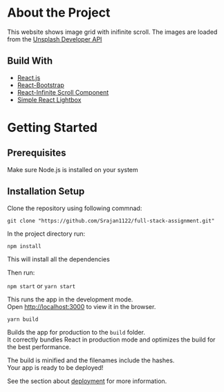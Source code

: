 # About the Project

This website shows image grid with inifinite scroll. The images are loaded from the [Unsplash Developer API](https://unsplash.com/developers)

## Build With
- [React.js](https://reactjs.org/)
- [React-Bootstrap](https://react-bootstrap.github.io/)
- [React-Infinite Scroll Component](https://www.npmjs.com/package/react-infinite-scroll-component)
- [Simple React Lightbox](https://www.npmjs.com/package/simple-react-lightbox)

# Getting Started

## Prerequisites

Make sure Node.js is installed on your system

## Installation Setup

Clone the repository using following commnad:

`git clone "https://github.com/Srajan1122/full-stack-assignment.git"`

In the project directory run:

`npm install`

This will install all the dependencies

Then run:

`npm start` or `yarn start`


This runs the app in the development mode.\
Open [http://localhost:3000](http://localhost:3000) to view it in the browser.

`yarn build`

Builds the app for production to the `build` folder.\
It correctly bundles React in production mode and optimizes the build for the best performance.

The build is minified and the filenames include the hashes.\
Your app is ready to be deployed!

See the section about [deployment](https://facebook.github.io/create-react-app/docs/deployment) for more information.
